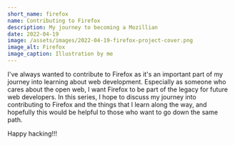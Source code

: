 ```yaml
---
short_name: firefox
name: Contributing to Firefox
description: My journey to becoming a Mozillian
date: 2022-04-19
image: /assets/images/2022-04-19-firefox-project-cover.png
image_alt: Firefox
image_caption: Illustration by me
---
```


I've always wanted to contribute to Firefox as it's an important part of my journey into learning about web development. Especially as someone who cares about the open web, I want Firefox to be part of the legacy for future web developers. In this series, I hope to discuss my journey into contributing to Firefox and the things that I learn along the way, and hopefully this would be helpful to those who want to go down the same path.

Happy hacking!!!